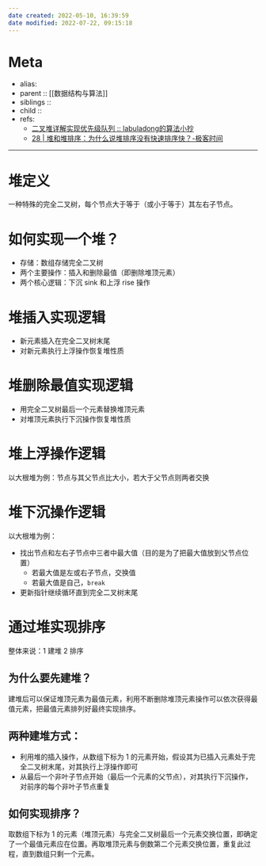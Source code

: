 ```yaml
---
date created: 2022-05-10, 16:39:59
date modified: 2022-07-22, 09:15:18
---
```


# Meta

- alias: 
- parent :: [[数据结构与算法]]
- siblings :: 
- child :: 
- refs: 
    - [二叉堆详解实现优先级队列 :: labuladong的算法小抄](https://labuladong.gitee.io/algo/2/23/65/)
    - [28 | 堆和堆排序：为什么说堆排序没有快速排序快？-极客时间](https://time.geekbang.org/column/article/69913)

---

# 堆定义

一种特殊的完全二叉树，每个节点大于等于（或小于等于）其左右子节点。

# 如何实现一个堆？

- 存储：数组存储完全二叉树
- 两个主要操作：插入和删除最值（即删除堆顶元素）
- 两个核心逻辑：下沉 sink 和上浮 rise 操作

# 堆插入实现逻辑

- 新元素插入在完全二叉树末尾
- 对新元素执行上浮操作恢复堆性质

# 堆删除最值实现逻辑

- 用完全二叉树最后一个元素替换堆顶元素
- 对堆顶元素执行下沉操作恢复堆性质

# 堆上浮操作逻辑

以大根堆为例：节点与其父节点比大小，若大于父节点则两者交换

# 堆下沉操作逻辑

以大根堆为例：

- 找出节点和左右子节点中三者中最大值（目的是为了把最大值放到父节点位置）
    - 若最大值是左或右子节点，交换值
    - 若最大值是自己，`break`
- 更新指针继续循环直到完全二叉树末尾

# 通过堆实现排序

整体来说：1 建堆 2 排序

## 为什么要先建堆？

建堆后可以保证堆顶元素为最值元素，利用不断删除堆顶元素操作可以依次获得最值元素，把最值元素排列好最终实现排序。

## 两种建堆方式：

- 利用堆的插入操作，从数组下标为 1 的元素开始，假设其为已插入元素处于完全二叉树末尾，对其执行上浮操作即可
- 从最后一个非叶子节点开始（最后一个元素的父节点），对其执行下沉操作，对前序的每个非叶子节点重复

## 如何实现排序？

取数组下标为 1 的元素（堆顶元素）与完全二叉树最后一个元素交换位置，即确定了一个最值元素应在位置。再取堆顶元素与倒数第二个元素交换位置，重复此过程，直到数组只剩一个元素。
